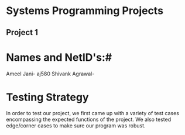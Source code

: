 # Systems Programming Projects #

## Project 1 ##

# Names and NetID's:# 

Ameel Jani- aj580
Shivank Agrawal-

# Testing Strategy #

In order to test our project, we first came up with a variety of test cases encompassing the expected functions of the project. We also tested edge/corner cases to make sure our program was robust. 




